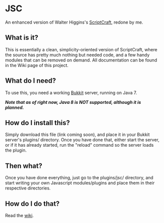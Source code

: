 JSC
==================

An enhanced version of Walter Higgins's [ScriptCraft](https://github.com/walterhiggins/ScriptCraft), redone by me.

## What is it?

This is essentially a clean, simplicity-oriented version of ScriptCraft, where the source has pretty much nothing but needed code, and a few handy modules that can be removed on demand.
All documentation can be found in the Wiki page of this project.

## What do I need?

To use this, you need a working [Bukkit](http://bukkit.org) server, running on Java 7.

***Note that as of right now, Java 8 is NOT supported, although it is planned.***

## How do I install this?

Simply download this file (link coming soon), and place it in your Bukkit server's plugins/ directory.
Once you have done that, either start the server, or if it has already started, run the "reload" command so the server loads the plugin.

## Then what?

Once you have done everything, just go to the plugins/jsc/ directory, and start writing your own Javascript modules/plugins and place them in their respective directories.

## How do I do that?

Read the [wiki](https://github.com/Strategetical/JSC/wiki).
